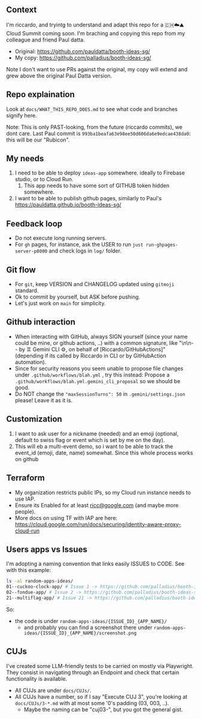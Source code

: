 ## Context

I'm riccardo, and tryintg to understand and adapt this repo for a 🇨🇭☁️⛰️ Cloud Summit coming soon.
I'm braching and copying this repo from my colleague and friend Paul datta.

* Original: https://github.com/pauldatta/booth-ideas-sg/
* My copy: https://github.com/palladius/booth-ideas-sg/

Note I don't want to use PRs against the original, my copy will extend and grew above the original Paul Datta version.

## Repo explaination

Look at `docs/WHAT_THIS_REPO_DOES.md` to see what code and branches signify here.

Note: This is only PAST-looking, from the future (riccardo commits), we dont care. Last Paul commit is `993ba1beafa63e98ee50d606da6e9edcae438da0`: this will be our "Rubicon".

## My needs

1. I need to be able to deploy `ideas-app` somewhere. ideally to Firebase studio, or to Cloud Run.
   1. This app needs to have some sort of GITHUB token hidden somewhere.
2. I want to be able to publish github pages, similarly to Paul's https://pauldatta.github.io/booth-ideas-sg/


## Feedback loop

* Do not execute long running servers.
* For `gh` pages, for instance, ask the USER to run `just run-ghpages-server-p8000` and check logs in `log/` folder.

## Git flow

* For `git`, keep VERSION and CHANGELOG updated using `gitmoji` standard.
* Ok to commit by yourself, but ASK before pushing.
* Let's just work on `main` for simplicity.

## Github interaction

* When interacting with GitHub, always SIGN yourself (since your name could be mine, or github actions, ..) with a common signature, like "\n\n-- by ♊️ Gemini CLI ⚙️, on behalf of [Riccardo/GitHubActions]" (depending if its called by Riccardo in CLI or by GitHubAction automation).
* Since for security reasons you seem unable to propose file changes under `.github/workflows/blah.yml` , try this instead: Propose a  `.github/workflows/blah.yml.gemini_cli_proposal` so we should be good.
* Do NOT change the `"maxSessionTurns": 50` in `.gemini/settings.json` please! Leave it as it is.

## Customization

1. I want to ask user for a nickname (needed) and an emoji (optional, default to swiss flag or event which is set by me on the day).
2. This will eb a multi-event demo, so i want to be able to track the event_id (emoji, date, name) somewhat. Since this whole process works on github

## Terraform

* My organization restricts public IPs, so my Cloud run instance needs to use IAP.
* Ensure its Enabled for at least ricc@google.com (and maybe more people).
* More docs on using TF with IAP are here: https://cloud.google.com/run/docs/securing/identity-aware-proxy-cloud-run

## Users apps vs Issues

I'm adopting a naming convention that links easily ISSUES to CODE. See with this example:

```bash
ls -al random-apps-ideas/
01--cuckoo-clock-app/ # Issue 1 -> https://github.com/palladius/booth-ideas-sg/issues/1 has the cuckoo-clock-app idea
02--fondue-app/ # Issue 2 -> https://github.com/palladius/booth-ideas-sg/issues/2 has the fondue idea
21--multiflag-app/ # Issue 21 -> https://github.com/palladius/booth-ideas-sg/issues/21 has the multiflag app idea
```

So:
* the code is under `random-apps-ideas/{ISSUE_ID}_{APP_NAME}/`
  * and probably you can find a screenshot there under `random-apps-ideas/{ISSUE_ID}_{APP_NAME}/screenshot.png`

## CUJs

I've created some LLM-friendly tests to be carried on mostly via Playwright.
They consist in navigating through an Endpoint and check that certain functionality is available.

* All CUJs are under `docs/CUJs/`.
* All CUJs have a number, so if I say "Execute CUJ 3", you're looking at `docs/CUJs/3-*.md` with at most some '0's padding (03, 003, ..).
  * Maybe the naming can be "cuj03-", but you got the general gist.
